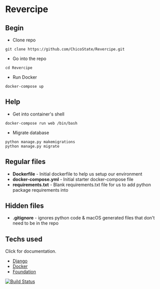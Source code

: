 # Revercipe

## Begin
* Clone repo
```
git clone https://github.com/ChicoState/Revercipe.git
```
* Go into the repo
```
cd Revercipe
```
* Run Docker
```
docker-compose up
```

## Help
* Get into container's shell
```
docker-compose run web /bin/bash
```

* Migrate database
```
python manage.py makemigrations
python manage.py migrate
```

## Regular files
* **Dockerfile** - Initial dockerfile to help us setup our environment
* **docker-compose.yml** - Initial starter docker-compose file
* **requirements.txt** - Blank requirements.txt file for us to add python package requirements into

## Hidden files
* **.gitignore** - ignores python code & macOS generated files that don't need to be in the repo

## Techs used
Click for documentation.
* [Django](https://docs.djangoproject.com/en/2.2/)
* [Docker](https://docs.docker.com/engine/docker-overview/)
* [Foundation](https://foundation.zurb.com/sites/docs/)

[![Build Status](https://travis-ci.org/ChicoState/Revercipe.svg?branch=master)](https://travis-ci.org/ChicoState/Revercipe)
